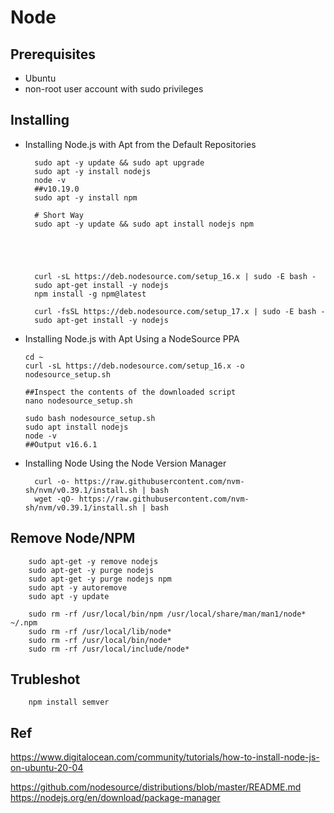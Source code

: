 
# Node

## Prerequisites 

- Ubuntu 
- non-root user account with sudo privileges 


##  Installing

- Installing Node.js with Apt from the Default Repositories

        sudo apt -y update && sudo apt upgrade
        sudo apt -y install nodejs
        node -v
        ##v10.19.0
        sudo apt -y install npm
        
        # Short Way
        sudo apt -y update && sudo apt install nodejs npm 


        
        
        
        curl -sL https://deb.nodesource.com/setup_16.x | sudo -E bash -
        sudo apt-get install -y nodejs
        npm install -g npm@latest
        
        curl -fsSL https://deb.nodesource.com/setup_17.x | sudo -E bash -
        sudo apt-get install -y nodejs



- Installing Node.js with Apt Using a NodeSource PPA

      cd ~
      curl -sL https://deb.nodesource.com/setup_16.x -o nodesource_setup.sh

      ##Inspect the contents of the downloaded script
      nano nodesource_setup.sh

      sudo bash nodesource_setup.sh
      sudo apt install nodejs
      node -v
      ##Output v16.6.1
 
- Installing Node Using the Node Version Manager

        curl -o- https://raw.githubusercontent.com/nvm-sh/nvm/v0.39.1/install.sh | bash
        wget -qO- https://raw.githubusercontent.com/nvm-sh/nvm/v0.39.1/install.sh | bash



##  Remove Node/NPM

        sudo apt-get -y remove nodejs  
        sudo apt-get -y purge nodejs 
        sudo apt-get -y purge nodejs npm
        sudo apt -y autoremove
        sudo apt -y update 
        
        sudo rm -rf /usr/local/bin/npm /usr/local/share/man/man1/node* ~/.npm
        sudo rm -rf /usr/local/lib/node*
        sudo rm -rf /usr/local/bin/node*
        sudo rm -rf /usr/local/include/node*

      



## Trubleshot 

        npm install semver


## Ref

https://www.digitalocean.com/community/tutorials/how-to-install-node-js-on-ubuntu-20-04

https://github.com/nodesource/distributions/blob/master/README.md
https://nodejs.org/en/download/package-manager

